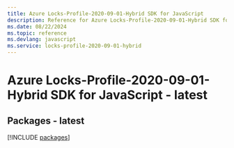 ```yaml
---
title: Azure Locks-Profile-2020-09-01-Hybrid SDK for JavaScript
description: Reference for Azure Locks-Profile-2020-09-01-Hybrid SDK for JavaScript
ms.date: 08/22/2024
ms.topic: reference
ms.devlang: javascript
ms.service: locks-profile-2020-09-01-hybrid
---
```

# Azure Locks-Profile-2020-09-01-Hybrid SDK for JavaScript - latest
## Packages - latest
[!INCLUDE [packages](locks-profile-2020-09-01-hybrid-index.md)]